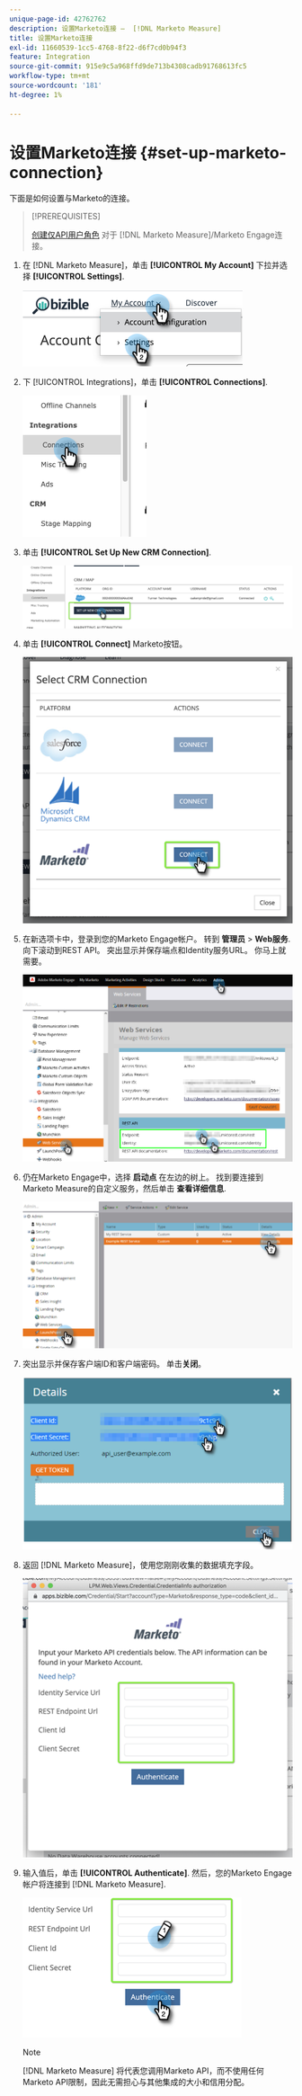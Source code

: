 ```yaml
---
unique-page-id: 42762762
description: 设置Marketo连接 —  [!DNL Marketo Measure]
title: 设置Marketo连接
exl-id: 11660539-1cc5-4768-8f22-d6f7cd0b94f3
feature: Integration
source-git-commit: 915e9c5a968ffd9de713b4308cadb91768613fc5
workflow-type: tm+mt
source-wordcount: '181'
ht-degree: 1%

---
```


# 设置Marketo连接 {#set-up-marketo-connection}

下面是如何设置与Marketo的连接。

>[!PREREQUISITES]
>
>[创建仅API用户角色](https://experienceleague.adobe.com/docs/marketo/using/product-docs/administration/users-and-roles/create-an-api-only-user.html) 对于 [!DNL Marketo Measure]/Marketo Engage连接。

1. 在 [!DNL Marketo Measure]，单击 **[!UICONTROL My Account]** 下拉并选择 **[!UICONTROL Settings]**.

   ![](assets/set-up-marketo-connection-1.png)

1. 下 [!UICONTROL Integrations]，单击 **[!UICONTROL Connections]**.

   ![](assets/set-up-marketo-connection-2.png)

1. 单击 **[!UICONTROL Set Up New CRM Connection]**.

   ![](assets/set-up-marketo-connection-3.png)

1. 单击 **[!UICONTROL Connect]** Marketo按钮。

   ![](assets/set-up-marketo-connection-4.png)

1. 在新选项卡中，登录到您的Marketo Engage帐户。 转到 **管理员** > **Web服务**. 向下滚动到REST API。 突出显示并保存端点和Identity服务URL。 你马上就需要。

   ![](assets/set-up-marketo-connection-5.png)

1. 仍在Marketo Engage中，选择 **启动点** 在左边的树上。 找到要连接到Marketo Measure的自定义服务，然后单击 **查看详细信息**.

   ![](assets/set-up-marketo-connection-6.png)

1. 突出显示并保存客户端ID和客户端密码。 单击&#x200B;**关闭**。

   ![](assets/set-up-marketo-connection-7.png)

1. 返回 [!DNL Marketo Measure]，使用您刚刚收集的数据填充字段。

   ![](assets/set-up-marketo-connection-8.png)

1. 输入值后，单击 **[!UICONTROL Authenticate]**. 然后，您的Marketo Engage帐户将连接到 [!DNL Marketo Measure].

   ![](assets/set-up-marketo-connection-9.png)

   >[!NOTE]
   >
   >[!DNL Marketo Measure] 将代表您调用Marketo API，而不使用任何Marketo API限制，因此无需担心与其他集成的大小和信用分配。
